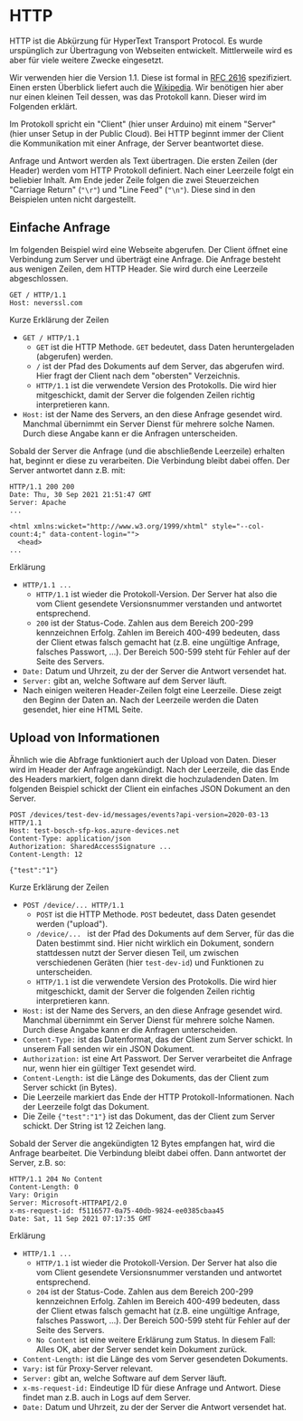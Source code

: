 # HTTP

HTTP ist die Abkürzung für HyperText Transport Protocol. Es wurde urspünglich zur Übertragung von Webseiten entwickelt. Mittlerweile wird es aber für viele weitere Zwecke eingesetzt.

Wir verwenden hier die Version 1.1. Diese ist formal in [RFC 2616](https://datatracker.ietf.org/doc/html/rfc2616) spezifiziert. Einen ersten Überblick liefert auch die [Wikipedia](https://de.wikipedia.org/wiki/Hypertext_Transfer_Protocol). Wir benötigen hier aber nur einen kleinen Teil dessen, was das Protokoll kann. Dieser wird im Folgenden erklärt.

Im Protokoll spricht ein "Client" (hier unser Arduino) mit einem "Server" (hier unser Setup in der Public Cloud). Bei HTTP beginnt immer der Client die Kommunikation mit einer Anfrage, der Server beantwortet diese. 

Anfrage und Antwort werden als Text übertragen. Die ersten Zeilen (der Header) werden vom HTTP Protokoll definiert. Nach einer Leerzeile folgt ein beliebier Inhalt. Am Ende jeder Zeile folgen die zwei Steuerzeichen "Carriage Return" (`"\r"`) und "Line Feed" (`"\n"`). Diese sind in den Beispielen unten nicht dargestellt.

## Einfache Anfrage

Im folgenden Beispiel wird eine Webseite abgerufen. Der Client öffnet eine Verbindung zum Server und überträgt eine Anfrage. Die Anfrage besteht aus wenigen Zeilen, dem HTTP Header. Sie wird durch eine Leerzeile abgeschlossen.

```
GET / HTTP/1.1
Host: neverssl.com

```

Kurze Erklärung der Zeilen
* `GET / HTTP/1.1`
    * `GET` ist die HTTP Methode. `GET` bedeutet, dass Daten heruntergeladen (abgerufen) werden.
    * `/` ist der Pfad des Dokuments auf dem Server, das abgerufen wird. Hier fragt der Client nach dem "obersten" Verzeichnis.
    * `HTTP/1.1` ist die verwendete Version des Protokolls. Die wird hier mitgeschickt, damit der Server die folgenden Zeilen richtig interpretieren kann.
* `Host:` ist der Name des Servers, an den diese Anfrage gesendet wird. Manchmal übernimmt ein Server Dienst für mehrere solche Namen. Durch diese Angabe kann er die Anfragen unterscheiden.


Sobald der Server die Anfrage (und die abschließende Leerzeile) erhalten hat, beginnt er diese zu verarbeiten. Die Verbindung bleibt dabei offen. Der Server antwortet dann z.B. mit:

```
HTTP/1.1 200 200
Date: Thu, 30 Sep 2021 21:51:47 GMT
Server: Apache
...

<html xmlns:wicket="http://www.w3.org/1999/xhtml" style="--col-count:4;" data-content-login="">
  <head>
...
```
Erklärung
* `HTTP/1.1 ...`
    * `HTTP/1.1` ist wieder die Protokoll-Version. Der Server hat also die vom Client gesendete Versionsnummer verstanden und antwortet entsprechend.
    * `200` ist der Status-Code. Zahlen aus dem Bereich 200-299 kennzeichnen Erfolg. Zahlen im Bereich 400-499 bedeuten, dass der Client etwas falsch gemacht hat (z.B. eine ungültige Anfrage, falsches Passwort, ...). Der Bereich 500-599 steht für Fehler auf der Seite des Servers.
* `Date:` Datum und Uhrzeit, zu der der Server die Antwort versendet hat.
* `Server:` gibt an, welche Software auf dem Server läuft.
* Nach einigen weiteren Header-Zeilen folgt eine Leerzeile. Diese zeigt den Beginn der Daten an. Nach der Leerzeile werden die Daten gesendet, hier eine HTML Seite.


## Upload von Informationen

Ähnlich wie die Abfrage funktioniert auch der Upload von Daten. Dieser wird im Header der Anfrage angekündigt. Nach der Leerzeile, die das Ende des Headers markiert, folgen dann direkt die hochzuladenden Daten. Im folgenden Beispiel schickt der Client ein einfaches JSON Dokument an den Server.

```
POST /devices/test-dev-id/messages/events?api-version=2020-03-13 HTTP/1.1
Host: test-bosch-sfp-kos.azure-devices.net
Content-Type: application/json
Authorization: SharedAccessSignature ...
Content-Length: 12

{"test":"1"}
```

Kurze Erklärung der Zeilen
* `POST /device/... HTTP/1.1`
    * `POST` ist die HTTP Methode. `POST` bedeutet, dass Daten gesendet werden ("upload"). 
    * `/device/... ` ist der Pfad des Dokuments auf dem Server, für das die Daten bestimmt sind. Hier nicht wirklich ein Dokument, sondern stattdessen nutzt der Server diesen Teil, um zwischen verschiedenen Geräten (hier `test-dev-id`) und Funktionen zu unterscheiden.
    * `HTTP/1.1` ist die verwendete Version des Protokolls. Die wird hier mitgeschickt, damit der Server die folgenden Zeilen richtig interpretieren kann.
* `Host:` ist der Name des Servers, an den diese Anfrage gesendet wird. Manchmal übernimmt ein Server Dienst für mehrere solche Namen. Durch diese Angabe kann er die Anfragen unterscheiden.
* `Content-Type:` ist das Datenformat, das der Client zum Server schickt. In unserem Fall senden wir ein JSON Dokument.
* `Authorization:` ist eine Art Passwort. Der Server verarbeitet die Anfrage nur, wenn hier ein gültiger Text gesendet wird.
* `Content-Length:` ist die Länge des Dokuments, das der Client zum Server schickt (in Bytes).
* Die Leerzeile markiert das Ende der HTTP Protokoll-Informationen. Nach der Leerzeile folgt das Dokument.
* Die Zeile `{"test":"1"}` ist das Dokument, das der Client zum Server schickt. Der String ist 12 Zeichen lang.

Sobald der Server die angekündigten 12 Bytes empfangen hat, wird die Anfrage bearbeitet. Die Verbindung bleibt dabei offen. Dann antwortet der Server, z.B. so:

```
HTTP/1.1 204 No Content
Content-Length: 0
Vary: Origin
Server: Microsoft-HTTPAPI/2.0
x-ms-request-id: f5116577-0a75-40db-9824-ee0385cbaa45
Date: Sat, 11 Sep 2021 07:17:35 GMT

```

Erklärung
* `HTTP/1.1 ...`
    * `HTTP/1.1` ist wieder die Protokoll-Version. Der Server hat also die vom Client gesendete Versionsnummer verstanden und antwortet entsprechend.
    * `204` ist der Status-Code. Zahlen aus dem Bereich 200-299 kennzeichnen Erfolg. Zahlen im Bereich 400-499 bedeuten, dass der Client etwas falsch gemacht hat (z.B. eine ungültige Anfrage, falsches Passwort, ...). Der Bereich 500-599 steht für Fehler auf der Seite des Servers.
    * `No Content` ist eine weitere Erklärung zum Status. In diesem Fall: Alles OK, aber der Server sendet kein Dokument zurück.
* `Content-Length:` ist die Länge des vom Server gesendeten Dokuments.
* `Vary:` ist für Proxy-Server relevant.
* `Server:` gibt an, welche Software auf dem Server läuft.
* `x-ms-request-id:` Eindeutige ID für diese Anfrage und Antwort. Diese findet man z.B. auch in Logs auf dem Server.
* `Date:` Datum und Uhrzeit, zu der der Server die Antwort versendet hat.
